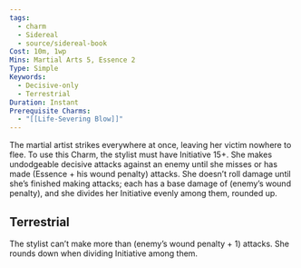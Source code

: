 ```yaml
---
tags:
  - charm
  - Sidereal
  - source/sidereal-book
Cost: 10m, 1wp
Mins: Martial Arts 5, Essence 2
Type: Simple
Keywords:
  - Decisive-only
  - Terrestrial
Duration: Instant
Prerequisite Charms:
  - "[[Life-Severing Blow]]"
---
```

The martial artist strikes everywhere at once, leaving her victim nowhere to flee. To use this Charm, the stylist must have Initiative 15+. She makes undodgeable decisive attacks against an enemy until she misses or has made (Essence + his wound penalty) attacks. She doesn’t roll damage until she’s finished making attacks; each has a base damage of (enemy’s wound penalty), and she divides her Initiative evenly among them, rounded up. 
## Terrestrial

The stylist can’t make more than (enemy’s wound penalty + 1) attacks. She rounds down when dividing Initiative among them.